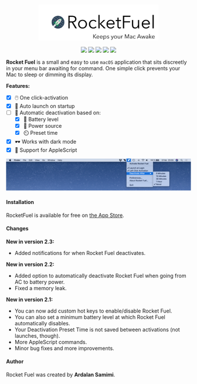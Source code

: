 <p align="center">
  <img src="logo.png" data-canonical-src="logo.png" width="65%"/>
</p>

<p align="center">
  <a href="https://badge.fury.io/gh/Saturn-Five%2FRocketFuel"><img src="https://badge.fury.io/gh/Saturn-Five%2FRocketFuel.svg"></a>
<a href="https://travis-ci.org/Saturn-Five/RocketFuel"><img src="https://api.travis-ci.org/Saturn-Five/RocketFuel.svg?branch=master"></a>
<a href="https://github.com/Saturn-Five/RocketFuel/commits/master"><img src="https://img.shields.io/github/last-commit/Saturn-Five/RocketFuel.svg"></a>
<a href="https://github.com/Saturn-Five/RocketFuel/issues"><img src="https://img.shields.io/github/issues/Saturn-Five/rocketfuel.svg"></a>
<a href="https://github.com/Saturn-Five/RocketFuel"><img src="https://img.shields.io/badge/Swift-4.0-%23fff.svg"></a>
</p>

**Rocket Fuel** is a small and easy to use ``macOS`` application that sits discreetly in your menu bar awaiting for command. One simple click prevents your Mac to sleep or dimming its display.

**Features:**
- [x] 🖱️ One click-activation
- [x] 🚀 Auto launch on startup
- [ ] 🤖 Automatic deactivation based on:
  - [x] 🔋 Battery level
  - [x] 🔌 Power source
  - [x] ⏲️ Preset time
- [x] 🕶️ Works with dark mode
- [x] 🍎 Support for AppleScript

<img src="screenshot_rocketfuel.png">

#### Installation

RocketFuel is available for free on [the App Store](https://itunes.apple.com/se/app/rocket-fuel/id1114196460?l=en&mt=12).

#### Changes

**New in version 2.3:**
- Added notifications for when Rocket Fuel deactivates.

**New in version 2.2:**
- Added option to automatically deactivate Rocket Fuel when going from AC to battery power.
- Fixed a memory leak.

**New in version 2.1:**
- You can now add custom hot keys to enable/disable Rocket Fuel.
- You can also set a minimum battery level at which Rocket Fuel automatically disables.
- Your Deactivation Preset Time is not saved between activations (not launches, though).
- More AppleScript commands.
- Minor bug fixes and more improvements.

#### Author
Rocket Fuel was created by **Ardalan Samimi**.
